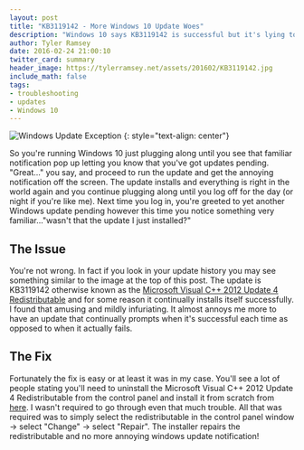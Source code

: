 ```yaml
---
layout: post
title: "KB3119142 - More Windows 10 Update Woes"
description: "Windows 10 says KB3119142 is successful but it's lying to you and here's how to fix it!"
author: Tyler Ramsey
date: 2016-02-24 21:00:10
twitter_card: summary
header_image: https://tylerramsey.net/assets/201602/KB3119142.jpg
include_math: false
tags:
- troubleshooting
- updates
- Windows 10
---
```


![Windows Update Exception](https://tylerramsey.net/assets/201602/KB3119142.jpg "Windows Update Exception")
{: style="text-align: center"}

So you're running Windows 10 just plugging along until you see that familiar notification pop up letting you know that you've got updates pending. "Great..." you say, and proceed to run the update and get the annoying notification off the screen. The update installs and everything is right in the world again and you continue plugging along until you log off for the day (or night if you're like me). Next time you log in, you're greeted to yet another Windows update pending however this time you notice something very familiar..."wasn't that the update I just installed?"

<!--excerpt-->
<a name="start" />

## The Issue

You're not wrong. In fact if you look in your update history you may see something similar to the image at the top of this post. The update is KB3119142 otherwise known as the [Microsoft Visual C++ 2012 Update 4 Redistributable](https://www.microsoft.com/en-us/download/details.aspx?id=30679) and for some reason it continually installs itself successfully. I found that amusing and mildly infuriating. It almost annoys me more to have an update that continually prompts when it's successful each time as opposed to when it actually fails.

## The Fix

Fortunately the fix is easy or at least it was in my case. You'll see a lot of people stating you'll need to uninstall the Microsoft Visual C++ 2012 Update 4 Redistributable from the control panel and install it from scratch from [here](https://www.microsoft.com/en-us/download/details.aspx?id=30679). I wasn't required to go through even that much trouble. All that was required was to simply select the redistributable in the control panel window -> select "Change" -> select "Repair". The installer repairs the redistributable and no more annoying windows update notification!
